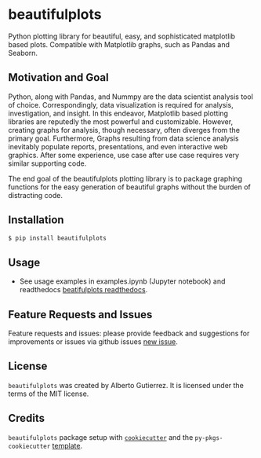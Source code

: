 # beautifulplots

Python plotting library for beautiful, easy, and sophisticated matplotlib based plots. Compatible with Matplotlib graphs, such as Pandas and Seaborn.

## Motivation and Goal
Python, along with Pandas, and Nummpy are the data scientist analysis tool of choice. Correspondingly, data visualization is required for analysis, investigation, and insight. In this endeavor, Matplotlib based plotting libraries are reputedly the most powerful and customizable. However, creating graphs for analysis, though necessary, often diverges from the primary goal. Furthermore, Graphs resulting from data science analysis inevitably populate reports, presentations, and even interactive web graphics. After some experience, use case after use case requires very similar supporting code. 

The end goal of the beautifulplots plotting library is to package graphing functions for the easy generation of beautiful graphs without the burden of distracting code.

## Installation

```bash
$ pip install beautifulplots
```

## Usage

- See usage examples in examples.ipynb (Jupyter notebook) and readthedocs [beatifulplots readthedocs](https://beautifulplots.readthedocs.io/en/latest/index.html).


## Feature Requests and Issues

Feature requests and issues: please provide feedback and suggestions for improvements or issues via github issues [new issue](https://github.com/Aljgutier/beautifulplots/issues).


## License

`beautifulplots` was created by Alberto Gutierrez. It is licensed under the terms of the MIT license.

## Credits

`beautifulplots` package setup with  [`cookiecutter`](https://cookiecutter.readthedocs.io/en/latest/) and the `py-pkgs-cookiecutter` [template](https://github.com/py-pkgs/py-pkgs-cookiecutter).
